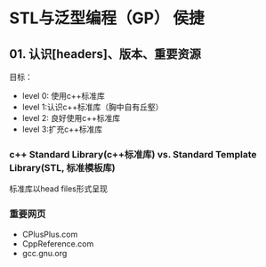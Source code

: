 # STL与泛型编程（GP） 侯捷

## 01. 认识[headers]、版本、重要资源

目标：

* level 0: 使用c++标准库
* level 1:认识c++标准库（胸中自有丘壑）
* level 2: 良好使用c++标准库
* level 3:扩充c++标准库



### c++ Standard Library(c++标准库) vs. Standard Template Library(STL, 标准模板库)

标准库以head files形式呈现

### 重要网页

* CPlusPlus.com
* CppReference.com
* gcc.gnu.org


